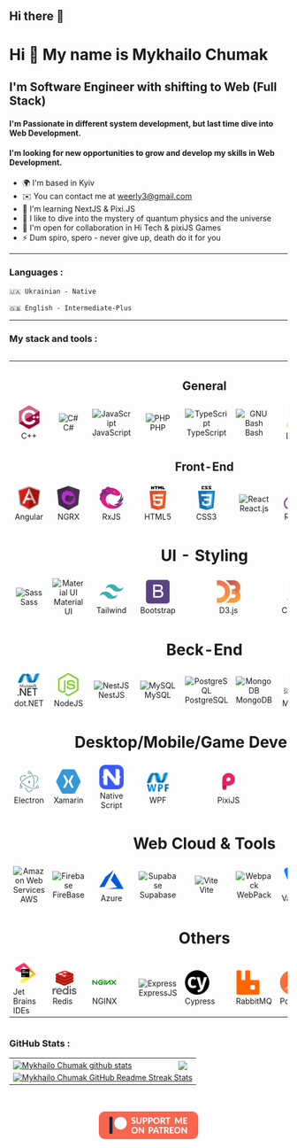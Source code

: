 ## Hi there 👋

<!--
**Weerly/Weerly** is a ✨ _special_ ✨ repository because its `README.md` (this file) appears on your GitHub profile.

Here are some ideas to get you started:

- 🔭 I’m currently working on ...
- 🌱 I’m currently learning ...
- 👯 I’m looking to collaborate on ...
- 🤔 I’m looking for help with ...
- 💬 Ask me about ...
- 📫 How to reach me: ...
- 😄 Pronouns: ...
- ⚡ Fun fact: ...
-->

Hi 👋 My name is Mykhailo Chumak
================================

I'm Software Engineer with shifting to Web (Full Stack)
-------------------------------------------------------

#### I'm Passionate in different system development, but last time dive into Web Development.<br/>
#### I'm looking for new opportunities to grow and develop my skills in Web Development.<br/>

* 🌍 I'm based in Kyiv
* ✉️ You can contact me at [weerly3@gmail.com](mailto:weerly3@gmail.com)
* 🧠 I'm learning NextJS & Pixi.JS
* 🔭 I like to dive into the mystery of quantum physics and the universe
* 🤝 I'm open for collaboration in Hi Tech & pixiJS Games
* ⚡ Dum spiro, spero - never give up, death do it for you
---
### Languages :

````
🇺🇦 Ukrainian - Native
````

````
🇬🇧 English - Intermediate-Plus
````
----------------------------------------------------

### My stack and tools :

<div style="display: flex; align-items: flex-start; align: center">
    <table>
        <tr align="center">
             <td align="center"  width="88" colspan="9">
                 <h2>General</h2>
            </td>
        </tr>
        <tr>
             <td align="center"  width="88">
                <img src="./images/cplusplus-original.svg" width="44" height="44" alt="C++" />
                <br>C++
            </td>
            <td align="center" width="88">
                <img src="https://raw.githubusercontent.com/danielcranney/readme-generator/main/public/icons/skills/csharp-colored.svg" width="44" height="44" alt="C#" />
                <br>C#
            </td>
            <td align="center" width="88">
                <img src="https://raw.githubusercontent.com/danielcranney/readme-generator/main/public/icons/skills/javascript-colored.svg" width="44" height="44" alt="JavaScript" />
                <br>JavaScript
            </td>
            <td align="center" width="88">
                <img src="https://raw.githubusercontent.com/danielcranney/readme-generator/main/public/icons/skills/php-colored.svg" width="44" height="44" alt="PHP" />
                <br>PHP
            </td>
            <td align="center" width="88">
                <img src="https://raw.githubusercontent.com/danielcranney/readme-generator/main/public/icons/skills/typescript-colored.svg" width="44" height="44" alt="TypeScript" />
                <br>TypeScript
            </td>
            <td align="center" width="88">
                <img src="https://raw.githubusercontent.com/danielcranney/readme-generator/main/public/icons/skills/gnubash.svg" width="44" height="44" alt="GNU Bash" />
                <br>Bash
            </td>
            <td align="center" width="88">
                <img src="./images/linux-original.svg" alt="Node.js" width="44" height="44"/>
                <br>Linux
            </td>
            <td align="center" width="88">
                <img src="./images/powershell.png" alt="SQL" width="44" height="44"/>
                <br>Powershell
            </td>
            <td align="center" width="88">
                <img src="https://raw.githubusercontent.com/danielcranney/readme-generator/main/public/icons/skills/git-colored.svg" width="44" height="44" alt="Git" />
                <br>Git
            </td>
        </tr>
        <tr>
             <td align="center"  width="88" colspan="9">
                <h2>Front-End</h2>
            </td>
        </tr>
        <tr>
            <td align="center" width="88">
                <img src="./images/angularjs-original.svg" alt="Angular" width="44" height="44"/>
                <br>Angular
            </td>
            <td align="center" width="88">
                <img src="./images/ngrx.svg" alt="ngrx" width="44" height="44"/>
                <br>NGRX
            </td>
            <td align="center" width="88">
                <img src="./images/rxjs.svg" alt="RxJS" width="44" height="44"/>
                <br>RxJS
            </td>
             <td align="center"  width="88">
                <img src="./images/html5-original-wordmark.svg" alt="HTML5" width="44" height="44"/>
                <br>HTML5
            </td>
            <td align="center" width="88">
                <img src="./images/css3-original-wordmark.svg" alt="CSS3" width="44" height="44"/>
                <br>CSS3
            </td>
            <td align="center" width="88">
                <img src="https://raw.githubusercontent.com/danielcranney/readme-generator/main/public/icons/skills/react-colored.svg" width="44" height="44" alt="React" />
                <br>React.js
            </td>
            <td align="center" width="88">
                <img src="./images/redux-original.svg" alt="React" width="44" height="44"/>
                <br>Redux
            </td>
            <td align="center" width="88">
                <img src="images/Solidjs.svg" width="44" height="44" alt="Sass" />
                <br>SolidJS
            </td>
            <td align="center" width="88">
                <img src="images/svelte.svg" alt="SQL" width="44" height="44"/>
                <br>Svelte
            </td>
        </tr>
        <tr>
            <td align="center"  width="88" colspan="9">
                <h1>UI - Styling</h1>
            </td>
        </tr>
        <tr>
            <td align="center" width="88">
                <img src="https://raw.githubusercontent.com/danielcranney/readme-generator/main/public/icons/skills/sass-colored.svg" width="44" height="44" alt="Sass" />
                <br>Sass
            </td>
            <td align="center" width="88"> 
                <img src="https://raw.githubusercontent.com/danielcranney/readme-generator/main/public/icons/skills/materialui-colored.svg" width="36" height="36" alt="Material UI" />
                <br>Material UI
            </td>
            <td align="center"  width="88">
                <img src="./images/tailwindcss.svg" alt="Tailwind" width="44" height="44"/>
                <br>Tailwind
            </td>
            <td align="center" width="88">
                <img src="./images/bootstrap-plain.svg" alt="Bootstrap" width="44" height="44"/>
                <br>Bootstrap
            </td>
            <td align="center" width="88" colspan="2">
                <img src="./images/d3js-original.svg" alt="D3JS" width="44" height="44"/>
                <br>D3.js
            </td>
            <td align="center" width="88">
                <img src="./images/chart_js.svg" alt="SQL" width="44" height="44"/>
                <br>Chart.js
            </td>
            <td align="center" width="88">
                <img src="https://raw.githubusercontent.com/danielcranney/readme-generator/main/public/icons/skills/photoshop-colored-dark.svg" width="44" height="44" alt="Photoshop" />
                <br>Photoshop
            </td>
            <td align="center" width="88">
                <img src="./images/figma-icon.svg" alt="Figma" width="44" height="44"/>
                <br>Figma
            </td>
        </tr>
        <tr>
            <td align="center"  width="88" colspan="9">
                <h1>Beck-End</h1>
            </td>
        </tr>
        <tr>
            <td align="center" width="88">
                <img src="./images/dot-net-original-wordmark.svg" alt=".NET" width="44" height="44"/>
                <br>dot.NET
            </td>
            <td align="center"  width="88">
                <img src="./images/nodejs-colored.svg" alt="NodeJS" width="44" height="44"/>
                <br>NodeJS
            </td>
            <td align="center" width="88"> 
                <img src="https://raw.githubusercontent.com/danielcranney/readme-generator/main/public/icons/skills/nestjs-colored.svg" width="44" height="44" alt="NestJS" />
                <br>NestJS
            </td>
            <td align="center" width="88">
                <img src="https://raw.githubusercontent.com/danielcranney/readme-generator/main/public/icons/skills/mysql-colored.svg" width="44" height="44" alt="MySQL" />
                <br>MySQL
            </td>
            <td align="center" width="88">
                <img src="https://raw.githubusercontent.com/danielcranney/readme-generator/main/public/icons/skills/postgresql-colored.svg" width="44" height="44" alt="PostgreSQL" />
                <br>PostgreSQL
            </td>
            <td align="center" width="88">
                <img src="https://raw.githubusercontent.com/danielcranney/readme-generator/main/public/icons/skills/mongodb-colored.svg" width="44" height="44" alt="MongoDB" />
                <br>MongoDB
            </td>
            <td align="center" width="88">
                <img src="./images/mssql.svg" alt="" width="44" height="44"/>
                <br>MSSQL
            </td>
            <td align="center" width="88">
                <img src="https://raw.githubusercontent.com/danielcranney/readme-generator/main/public/icons/skills/nextjs-colored-dark.svg" width="44" height="44" alt="NextJs" />
                <br>NextJs
            </td>
            <td align="center" width="88">
                <img src="https://raw.githubusercontent.com/danielcranney/readme-generator/main/public/icons/skills/laravel-colored.svg" width="44" height="44" alt="Laravel" />
                <br>Laravel
            </td>
        </tr>
        <tr>
            <td align="center"  width="88" colspan="9">
                <h1>Desktop/Mobile/Game Developing</h1>
            </td>
        </tr>
        <tr>
            <td align="center" width="88">
                <img src="./images/electron-original.svg" alt="Electron" width="44" height="44"/>
                <br>Electron
            </td>
            <td align="center"  width="88">
                <img src="./images/xamarin.svg" alt="Xamarin" width="44" height="44"/>
                <br>Xamarin
            </td>
            <td align="center" width="88"> 
                <img src="./images/nativescript.svg" width="44" height="44" alt="Native Script" />
                <br>Native Script
            </td>
            <td align="center" width="88">
                <img src="./images/wpf.png" width="44" height="44" alt="WPF" />
                <br>WPF
            </td>
            <td align="center" width="88" colspan="2">
                <img src="./images/pixijs-logo-mark-light.svg" width="44" height="44" alt="PixiJS" />
                <br>PixiJS
            </td>
            <td align="center" width="88" colspan="2">
                <img src="./images/unity3d-icon.svg" width="44" height="44" alt="MongoDB" />
                <br>Unity3D
            </td>
            <td align="center" width="88">
                <img src="https://raw.githubusercontent.com/danielcranney/readme-generator/main/public/icons/skills/arduino-colored.svg" width="44" height="44" alt="Arduino" />
                <br>Arduino
            </td>
        </tr>
        <tr>
            <td align="center"  width="88" colspan="9">
                <h1>Web Cloud & Tools</h1>
            </td>
        </tr>
        <tr>
            <td align="center" width="88">
                <img src="https://raw.githubusercontent.com/danielcranney/readme-generator/main/public/icons/skills/aws-colored-dark.svg" width="44" height="44" alt="Amazon Web Services" />
                <br>AWS
            </td>
            <td align="center"  width="88">
                <img src="https://raw.githubusercontent.com/danielcranney/readme-generator/main/public/icons/skills/firebase-colored.svg" width="44" height="44" alt="Firebase" />
                <br>FireBase
            </td>
            <td align="center" width="88"> 
                <img src="./images/microsoft_azure-icon.svg" width="44" height="44" alt="NestJS" />
                <br>Azure
            </td>
            <td align="center" width="88">
                <img src="https://raw.githubusercontent.com/danielcranney/readme-generator/main/public/icons/skills/supabase-colored.svg" width="44" height="44" alt="Supabase" />
                <br>Supabase
            </td>
            <td align="center" width="88">
                <img src="https://raw.githubusercontent.com/danielcranney/readme-generator/main/public/icons/skills/vite-colored.svg" width="44" height="44" alt="Vite" />
                <br>Vite
            </td>
            <td align="center" width="88">
                <img src="https://raw.githubusercontent.com/danielcranney/readme-generator/main/public/icons/skills/webpack-colored.svg" width="44" height="44" alt="Webpack" />
                <br>WebPack
            </td>
            <td align="center" width="88">
                <img src="./images/vagrantup-icon.svg" alt="Vagrant" width="44" height="44"/>
                <br>Vagrant
            </td>
            <td align="center" width="88">
                <img src="https://raw.githubusercontent.com/danielcranney/readme-generator/main/public/icons/skills/nextjs-colored-dark.svg" width="44" height="44" alt="NextJs" />
                <br>NextJs
            </td>
            <td align="center" width="88">
                <img src="https://raw.githubusercontent.com/danielcranney/readme-generator/main/public/icons/skills/docker-colored.svg" width="44" height="44" alt="Docker" />
                <br>Docker
            </td>
        </tr>
        <tr>
            <td align="center"  width="88" colspan="9">
                <h1>Others</h1>
            </td>
        </tr>
        <tr>
            <td>
                <img src="./images/jetBrains.svg" width="44" height="44" alt="Jet Brains" />
                <br>Jet Brains IDEs
            </td>
            <td>
                <img src="./images/redis-original-wordmark.svg" width="44" height="44" alt="VS Code" />
                <br>Redis
            </td>
            <td>
                <img src="./images/nginx-original.svg" width="44" height="44" alt="NGINX" />
                <br>NGINX
            </td>
            <td>
                <img src="https://raw.githubusercontent.com/danielcranney/readme-generator/main/public/icons/skills/express-colored-dark.svg" width="44" height="44" alt="Express" />
                <br>ExpressJS
            </td>
            <td>
                <img src="./images/cypress.svg" width="44" height="44" alt="Cypress" />
                <br>Cypress
            </td>
            <td>
                <img src="./images/rabbitmq-icon.svg" width="44" height="44" alt="RabbitMQ" />
                <br>RabbitMQ
            </td>
            <td>
                <img src="./images/getpostman-icon.svg" width="44" height="44" alt="Postman" />
                <br>Postman
            </td>
            <td>
                <img src="./images/chrome_ext.png" width="44" height="44" alt="Chrome Exts" />
                <br>Chrome Extensions
            </td>
            <td>
                <img src="./images/sql.svg" width="44" height="44" alt="SQL" />
                <br>SQL
            </td>
        </tr>
    </table>
</div>

### GitHub Stats :

<table align="center">
  <tr>
  <td>
  <a href="https://github.com/Weerly/github-readme-stats"><img align="center" src="https://github-readme-stats.vercel.app/api?username=Weerly&show_icons=true&include_all_commits=true&theme=buefy&hide_border=true" alt="Mykhailo Chumak github stats" /></a>
  </td>
  <td>
  <a href="https://github.com/Weerly/github-readme-stats"><img align="center" src="https://github-readme-stats.vercel.app/api/top-langs/?username=Weerly&layout=compact&theme=buefy&hide_border=true" /></a>
  </td>
  </tr>
  <tr>
  <td colspan=2 align="center">
  <a href="https://git.io/streak-stats"> <img src="http://github-readme-streak-stats.herokuapp.com?user=Weerly&hide_border=true&background=f6f8fa&currStreakLabel=000000&date_format=j%20M%5B%20Y%5D" alt="Mykhailo Chumak GitHub Readme Streak Stats" /> </a>
  </td>
  </tr>
</table>

<br>

<br>

<div align="center">
<a href="patreon.com/user?u=49080362" target="_blank"><img src="images/patreon_button.png" alt="support me on Patreon" style="height: 50px !important;width: 180px !important;" ></a>
</div>

